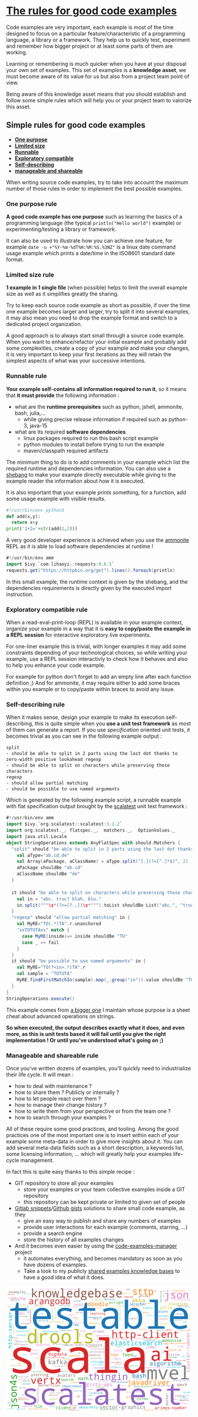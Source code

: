 # [The rules for good code examples](https://github.com/dacr/the-rules-for-good-code-examples)

Code examples are very important, each example is most of the time
designed to focus on a particular feature/characteristic of a
programming language, a library or a framework.
They help us to quickly test, experiment and remember how bigger
project or at least some parts of them are working.

Learning or remembering is much quicker when you have at your disposal
your own set of examples. This set of examples is a **knowledge asset**,
we must become aware of its value for us but also from a project team
point of view.

Being aware of this knowledge asset means that you should establish
and follow some simple rules which will help you or your project team to 
valorize this asset.

## Simple rules for good code examples

- [**One purpose**](#one-purpose-rule)
- [**Limited size**](#limited-size-rule)
- [**Runnable**](#runnable-rule)
- [**Exploratory compatible**](#exploratory-compatible-rule)
- [**Self-describing**](#self-describing-rule)
- [**manageable and shareable**](#manageable-and-shareable-rule)

When writing source code examples, try to take into account the maximum
number of those rules in order to implement the best possible examples. 

### One purpose rule

**A good code example has one purpose** such as learning the basics of a
programming language (the typical `println("Hello world")` example) or
experimenting/testing a library or framework.

It can also be used to illustrate how you can achieve one feature, for example
`date -u +"%Y-%m-%dT%H:%M:%S.%3NZ"` is a linux date command usage example
which prints a date/time in the ISO8601 standard date format.

### Limited size rule

**1 example in 1 single file** (when possible) helps to limit the overall
example size as well as it simplifies greatly the sharing.

Try to keep each source code example as short as possible, if over the 
time one example becomes larger and larger, try to split it into several
examples, it may also mean you need to drop the example format and switch
to a dedicated project organization.

A good approach is to always start small through a source code example.
When you want to enhance/refactor your initial example and probably add
some complexities, create a copy of your example and make your changes,
it is very important to keep your first iterations as they will retain
the simplest aspects of what was your successive intentions.   

### Runnable rule

**Your example self-contains all information required to run it**, so
it means that **it must provide** the following information :
- what are the **runtime prerequisites** such as python, jshell, ammonite, bash, julia,...
  - while giving precise release information if required such as python-3, java-15
- what are its required **software dependencies**
  - linux packages required to run this bash script example
  - python modules to install before trying to run the example
  - maven/classpath required artifacts

The minimum thing to do is to add comments in your example which list the
required runtime and dependencies information. You can also use a [shebang][shebang]
to make your example directly executable while giving to the example reader the
information about how it is executed.

It is also important that your example *prints* something, for a function, add
some usage example with visible results.

```python
#!/usr/bin/env python3
def add(x,y):
  return x+y
print('1+2='+str(add(1,2)))
```
 
A very good developer experience is achieved when you use the [ammonite][amm]
REPL as it is able to load software dependencies at runtime !
```scala
#!/usr/bin/env amm
import $ivy.`com.lihaoyi::requests:0.6.5`
requests.get("https://httpbin.org/get").lines().foreach(println)
```
In this small example, the runtime context is given by the shebang, and the dependencies requirements 
is directly given by the executed import instruction.

### Exploratory compatible rule

When a read-eval-print-loop (REPL) is available in your example context, organize your example
in a way that it is **easy to copy/paste the example in a REPL session** for interactive
exploratory live experiments.

For one-liner example this is trivial, with longer examples it may add some constraints
depending of your technological choices, so while writing your example, use a REPL session
interactivly to check how it behaves and also to help you enhance your code example.

For example for python don't forget to add an empty line after each function definition ;) And for
ammonite, it may require either to add some braces within you example or to copy/paste within braces
to avoid any issue.

### Self-describing rule

When it makes sense, design your example to make its execution self-describing, this is quite simple
when you **use a unit test framework** as most of them can generate a report. If you use *specification*
oriented unit tests, it becomes trivial as you can see in the following example output :

```
split
- should be able to split in 2 parts using the last dot thanks to zero-width positive lookahead regexp
- should be able to split on characters while preserving those characters
regexp
- should allow partial matching
- should be possible to use named arguments
```

Which is generated by the following example script, a runnable example with flat specification
output brought by the [scalatest][scalatest] unit test framework :
```scala
#!/usr/bin/env amm
import $ivy.`org.scalatest::scalatest:3.2.2`
import org.scalatest._, flatspec._,  matchers._,  OptionValues._
import java.util.Locale
object StringOperations extends AnyFlatSpec with should.Matchers {
  "split" should "be able to split in 2 parts using the last dot thanks to zero-width positive lookahead regexp" in {
    val aType="ab.cd.de"
    val Array(aPackage, aClassName) = aType.split("[.](?=[^.]*$)", 2)
    aPackage shouldBe "ab.cd"
    aClassName shouldBe "de"
  }

  it should "be able to split on characters while preserving those characters" in {
    val in = "abc. truc? blah, blu."
    in.split("""\s*(?<=[?.,])\s*""").toList shouldBe List("abc.", "truc?", "blah,", "blu.")
  }
  "regexp" should "allow partial matching" in {
    val MyRE="TO(.*)TA".r.unanchored
    "xxTOTUTAxx" match {
      case MyRE(inside)=> inside shouldBe "TU"
      case _ => fail
    }
  }
  it should "be possible to use named arguments" in {
    val MyRE="TO(?<in>.*)TA".r
    val sample = "TOTUTA"
    MyRE.findFirstMatchIn(sample).map(_.group("in")).value shouldBe "TU"
  }
}
StringOperations.execute()
```
This example comes from [a bigger one][strops] I maintain whose purpose is a sheet cheat about advanced operations on strings.

**So when executed, the output describes exactly what it does, and even more, as this is unit tests based it will
fail until you give the right implementation ! Or until you've understood what's going on ;)**

### Manageable and shareable rule

Once you've written dozens of examples, you'll quickly need to industrialize their life cycle. It will mean :
- how to deal with maintenance ?
- how to share them ? Publicly or internally ? 
- how to let people react over them ?
- how to manage their change history ?
- how to write them from your perspective or from the team one ?
- how to search through your examples ?

All of these require some good practices, and tooling. Among the good practices one of the most important one is
to insert within each of your example some meta-data in order to give more insights about it. You can add several meta-data
fields such as a short description, a keywords list, some licensing information, ... which will greatly help your
examples life-cycle management. 

In fact this is quite easy thanks to this simple recipe :
- GIT repository to store all your examples
  - store your examples or your team collective examples inside a GIT repository
  - this repository can be kept private or limited to given set of people
- [Gitlab snippets][snippets]/[Github gists][gists] solutions to share small code example, as they
  - give an easy way to publish and share any numbers of examples
  - provide user interactions for each example (comments, starring, ...)
  - provide a search engine
  - store the history of all examples changes
- And it becomes even easier by using the [code-examples-manager][cem] project
  - it automates everything, and becomes mandatory as soon as you have dozens of examples. 
  - Take a look to my publicly [shared examples knowledge bases][dacr-gists-overview]
    to have a good idea of what it does.  

![](images/cem-keywords.png)

[amm]: https://ammonite.io/
[cem]: https://github.com/dacr/code-examples-manager
[dacr-gists-overview]: https://gist.github.com/dacr/c071a7b7d3de633281cbe84a34be47f1
[dacr-gists]: https://gist.github.com/dacr
[shebang]: https://en.wikipedia.org/wiki/Shebang_(Unix)
[scalatest]: https://www.scalatest.org/
[snippets]: https://gitlab.com/explore/snippets
[gists]: https://gist.github.com/
[strops]: https://gist.github.com/dacr/3b592b9f9ed0b88a7236503f075b8f89
